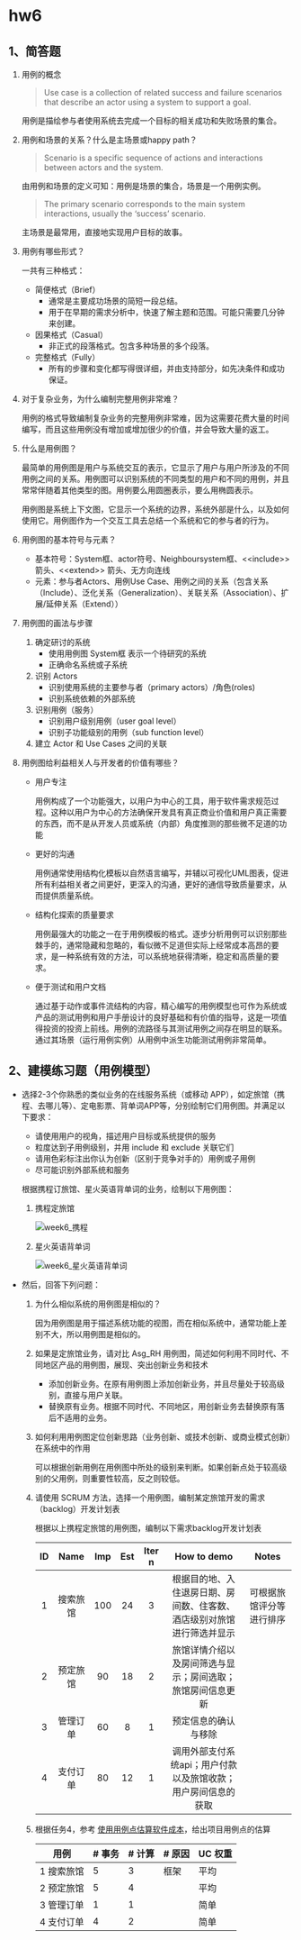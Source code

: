 # hw6

## 1、简答题

1. 用例的概念

      > Use case is a collection of related success and failure scenarios that describe an actor using a system to support a goal.

      用例是描绘参与者使用系统去完成一个目标的相关成功和失败场景的集合。

2. 用例和场景的关系？什么是主场景或happy path？

      > Scenario is a specific sequence of actions and interactions between actors and the system.

      由用例和场景的定义可知：用例是场景的集合，场景是一个用例实例。

      > The primary scenario corresponds to the main system interactions, usually the ‘success’ scenario.

      主场景是最常用，直接地实现用户目标的故事。

3. 用例有哪些形式？

      一共有三种格式：

      - 简便格式（Brief）
        - 通常是主要成功场景的简短一段总结。
        - 用于在早期的需求分析中，快速了解主题和范围。可能只需要几分钟来创建。
      - 因果格式（Casual）
        - 非正式的段落格式。包含多种场景的多个段落。
      - 完整格式（Fully）
        - 所有的步骤和变化都写得很详细，并由支持部分，如先决条件和成功保证。

4. 对于复杂业务，为什么编制完整用例非常难？

      用例的格式导致编制复杂业务的完整用例非常难，因为这需要花费大量的时间编写，而且这些用例没有增加或增加很少的价值，并会导致大量的返工。

5. 什么是用例图？

      最简单的用例图是用户与系统交互的表示，它显示了用户与用户所涉及的不同用例之间的关系。用例图可以识别系统的不同类型的用户和不同的用例，并且常常伴随着其他类型的图。用例要么用圆圈表示，要么用椭圆表示。

      用例图是系统上下文图，它显示一个系统的边界，系统外部是什么，以及如何使用它。用例图作为一个交互工具去总结一个系统和它的参与者的行为。

6. 用例图的基本符号与元素？

      - 基本符号：System框、actor符号、Neighboursystem框、<\<include>> 箭头、<\<extend>> 箭头、无方向连线
      - 元素：参与者Actors、用例Use Case、用例之间的关系（包含关系（Include）、泛化关系（Generalization）、关联关系（Association）、扩展/延伸关系（Extend））

7. 用例图的画法与步骤

    1. 确定研讨的系统
        - 使用用例图 System框 表示一个待研究的系统
        - 正确命名系统或子系统
    2. 识别 Actors
        - 识别使用系统的主要参与者（primary actors）/角色(roles)
        - 识别系统依赖的外部系统
    3. 识别用例（服务）
        - 识别用户级别用例（user goal level）
        - 识别子功能级别的用例（sub function level）
    4. 建立 Actor 和 Use Cases 之间的关联

8. 用例图给利益相关人与开发者的价值有哪些？

    - 用户专注

        用例构成了一个功能强大，以用户为中心的工具，用于软件需求规范过程。这种以用户为中心的方法确保开发具有真正商业价值和用户真正需要的东西，而不是从开发人员或系统（内部）角度推测的那些微不足道的功能

    - 更好的沟通

        用例通常使用结构化模板以自然语言编写，并辅以可视化UML图表，促进所有利益相关者之间更好，更深入的沟通，更好的通信导致质量要求，从而提供质量系统。

    - 结构化探索的质量要求

        用例最强大的功能之一在于用例模板的格式。逐步分析用例可以识别那些棘手的，通常隐藏和忽略的，看似微不足道但实际上经常成本高昂的要求，是一种系统有效的方法，可以系统地获得清晰，稳定和高质量的要求。

    - 便于测试和用户文档

        通过基于动作或事件流结构的内容，精心编写的用例模型也可作为系统或产品的测试用例和用户手册设计的良好基础和有价值的指导，这是一项值得投资的投资上前线。用例的流路径与其测试用例之间存在明显的联系。通过其场景（运行用例实例）从用例中派生功能测试用例非常简单。

## 2、建模练习题（用例模型）

- 选择2-3个你熟悉的类似业务的在线服务系统（或移动 APP），如定旅馆（携程、去哪儿等）、定电影票、背单词APP等，分别绘制它们用例图。并满足以下要求：

  - 请使用用户的视角，描述用户目标或系统提供的服务
  - 粒度达到子用例级别，并用 include 和 exclude 关联它们
  - 请用色彩标注出你认为创新（区别于竞争对手的）用例或子用例
  - 尽可能识别外部系统和服务

  根据携程订旅馆、星火英语背单词的业务，绘制以下用例图：

  1. 携程定旅馆

      ![week6_携程](/Pictures/week6_xiecheng.png)

  2. 星火英语背单词

      ![week6_星火英语背单词](/Pictures/week6_xinghuoyingyu.png)

- 然后，回答下列问题：

  1. 为什么相似系统的用例图是相似的？

      因为用例图是用于描述系统功能的视图，而在相似系统中，通常功能上差别不大，所以用例图是相似的。

  2. 如果是定旅馆业务，请对比 Asg_RH 用例图，简述如何利用不同时代、不同地区产品的用例图，展现、突出创新业务和技术

      - 添加创新业务。在原有用例图上添加创新业务，并且尽量处于较高级别，直接与用户关联。
      - 替换原有业务。根据不同时代、不同地区，用创新业务去替换原有落后不适用的业务。

  3. 如何利用用例图定位创新思路（业务创新、或技术创新、或商业模式创新）在系统中的作用

      可以根据创新用例在用例图中所处的级别来判断。如果创新点处于较高级别的父用例，则重要性较高，反之则较低。

  4. 请使用 SCRUM 方法，选择一个用例图，编制某定旅馆开发的需求（backlog）开发计划表

      根据以上携程定旅馆的用例图，编制以下需求backlog开发计划表

      |  ID  |   Name   | Imp  | Est  | Iter n |                         How to demo                          |          Notes           |
      | :--: | :------: | :--: | :--: | :----: | :----------------------------------------------------------: | :----------------------: |
      |  1   | 搜索旅馆 | 100  |  24  |   3    | 根据目的地、入住退房日期、房间数、住客数、酒店级别对旅馆进行筛选并显示 | 可根据旅馆评分等进行排序 |
      |  2   | 预定旅馆 |  90  |  18  |   2    |  旅馆详情介绍以及房间筛选与显示；房间选取；旅馆房间信息更新  |                          |
      |  3   | 管理订单 |  60  |  8   |   1    |                     预定信息的确认与移除                     |                          |
      |  4   | 支付订单 |  80  |  12  |   1    | 调用外部支付系统api；用户付款以及旅馆收款；用户房间信息的获取 |                          |

  5. 根据任务4，参考 [使用用例点估算软件成本](https://www.ibm.com/developerworks/cn/rational/edge/09/mar09/collaris_dekker/index.html)，给出项目用例点的估算

      | 用例       | \# 事务 | \# 计算 | \# 原因 | UC 权重 |
      | ---------- | ------- | ------- | ------- | ------- |
      | 1 搜索旅馆 | 5       | 3       | 框架    | 平均    |
      | 2 预定旅馆 | 5       | 4       |         | 平均    |
      | 3 管理订单 | 1       | 1       |         | 简单    |
      | 4 支付订单 | 4       | 2       |         | 简单    |
